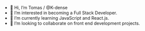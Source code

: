 - 👋 Hi, I’m Tomas / @K-dense
- 👀 I’m interested in becoming a Full Stack Developer.
- 🌱 I’m currently learning JavaScript and React.js.
- 💞️ I’m looking to collaborate on front end development projects.
